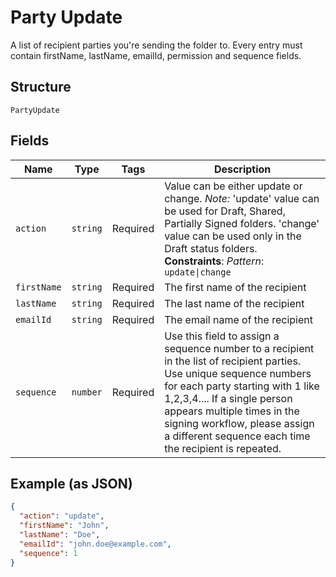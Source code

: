 
# Party Update

A list of recipient parties you're sending the folder to. Every entry must contain firstName, lastName, emailId, permission and sequence fields.

## Structure

`PartyUpdate`

## Fields

| Name | Type | Tags | Description |
|  --- | --- | --- | --- |
| `action` | `string` | Required | Value can be either update or change. *Note:* 'update' value can be used for Draft, Shared, Partially Signed folders. 'change' value can be used only in the Draft status folders.<br>**Constraints**: *Pattern*: `update\|change` |
| `firstName` | `string` | Required | The first name of the recipient |
| `lastName` | `string` | Required | The last name of the recipient |
| `emailId` | `string` | Required | The email name of the recipient |
| `sequence` | `number` | Required | Use this field to assign a sequence number to a recipient in the list of recipient parties. Use unique sequence numbers for each party starting with 1 like 1,2,3,4.... If a single person appears multiple times in the signing workflow, please assign a different sequence each time the recipient is repeated. |

## Example (as JSON)

```json
{
  "action": "update",
  "firstName": "John",
  "lastName": "Doe",
  "emailId": "john.doe@example.com",
  "sequence": 1
}
```

